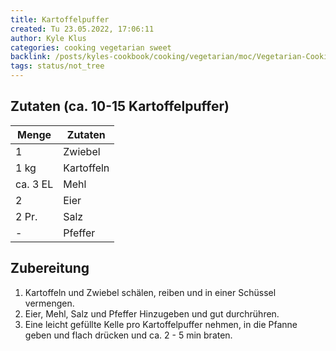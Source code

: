 ```yaml
---
title: Kartoffelpuffer
created: Tu 23.05.2022, 17:06:11
author: Kyle Klus
categories: cooking vegetarian sweet
backlink: /posts/kyles-cookbook/cooking/vegetarian/moc/Vegetarian-Cooking-Recipes.html
tags: status/not_tree
---
```


## Zutaten (ca. 10-15 Kartoffelpuffer)

| Menge            | Zutaten          |
| ---------------- | ---------------- |
| 1                | Zwiebel          |
| 1 kg              | Kartoffeln       |
| ca. 3 EL          | Mehl             |
| 2                | Eier             |
| 2 Pr.             | Salz             |
| -                | Pfeffer          |

## Zubereitung

1. Kartoffeln und Zwiebel schälen, reiben und in einer Schüssel vermengen.
2. Eier, Mehl, Salz und Pfeffer Hinzugeben und gut durchrühren.
3. Eine leicht gefüllte Kelle pro Kartoffelpuffer nehmen, in die Pfanne geben und flach drücken und ca. 2 - 5 min braten.
